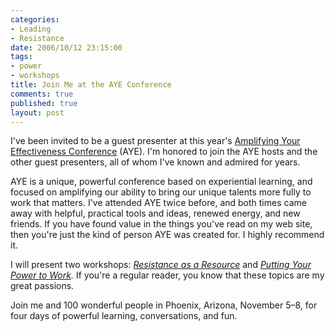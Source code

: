 ```yaml
--- 
categories: 
- Leading
- Resistance
date: 2006/10/12 23:15:00
tags: 
- power
- workshops
title: Join Me at the AYE Conference
comments: true
published: true
layout: post
---
```


I've been invited to be a guest presenter at this year's <a href="http://www.ayeconference.com">Amplifying Your Effectiveness Conference</a> (AYE).  I'm honored to join the AYE hosts and the other guest presenters, all of whom I've known and admired for years.

AYE is a unique, powerful conference based on experiential learning, and focused on amplifying our ability to bring our unique talents more fully to work that matters.  I've attended AYE twice before, and both times came away with helpful, practical tools and ideas, renewed energy, and new friends.  If you have found value in the things you've read on my web site, then you're just the kind of person AYE was created for.  I highly recommend it.

I will present two workshops:  <em><a href="http://www.ayeconference.com/2006Schedule.html#S27">Resistance as a Resource</a> </em>and <em><a href="http://www.ayeconference.com/2006Schedule.html#S28">Putting Your Power to Work</a>.</em>  If you're a regular reader, you know that these topics are my great passions.

Join me and 100 wonderful people in Phoenix, Arizona, November 5–8, for four days of powerful learning, conversations, and fun.

